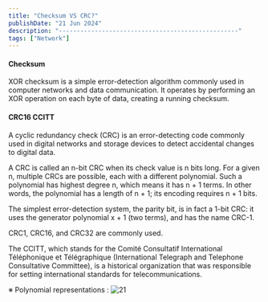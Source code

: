 ```yaml
---
title: "Checksum VS CRC?"
publishDate: "21 Jun 2024"
description: "--------------------------------------------------"
tags: ["Network"]
---
```


#### Checksum

XOR checksum is a simple error-detection algorithm commonly used in computer networks and data communication. It operates by performing an XOR operation on each byte of data, creating a running checksum.

#### CRC16 CCITT

A cyclic redundancy check (CRC) is an error-detecting code commonly used in digital networks and storage devices to detect accidental changes to digital data.

A CRC is called an n-bit CRC when its check value is n bits long. For a given n, multiple CRCs are possible, each with a different polynomial. Such a polynomial has highest degree n, which means it has n + 1 terms. In other words, the polynomial has a length of n + 1; its encoding requires n + 1 bits.

The simplest error-detection system, the parity bit, is in fact a 1-bit CRC: it uses the generator polynomial x + 1 (two terms), and has the name CRC-1.

CRC1, CRC16, and CRC32 are commonly used.

The CCITT, which stands for the Comité Consultatif International Téléphonique et Télégraphique (International Telegraph and Telephone Consultative Committee), is a historical organization that was responsible for setting international standards for telecommunications.

※ Polynomial representations :
![21](@/assets/21.svg)